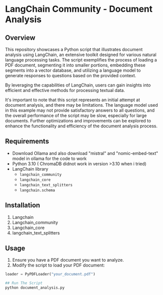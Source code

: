 # LangChain Community - Document Analysis

## Overview
This repository showcases a Python script that illustrates document analysis using LangChain, an extensive toolkit designed for various natural language processing tasks. The script exemplifies the process of loading a PDF document, segmenting it into smaller portions, embedding these segments into a vector database, and utilizing a language model to generate responses to questions based on the provided context.

By leveraging the capabilities of LangChain, users can gain insights into efficient and effective methods for processing textual data.

It's important to note that this script represents an initial attempt at document analysis, and there may be limitations. The language model used in this example may not provide satisfactory answers to all questions, and the overall performance of the script may be slow, especially for large documents. Further optimizations and improvements can be explored to enhance the functionality and efficiency of the document analysis process.




## Requirements
- Download Ollama and also download "mistral" and "nomic-embed-text" model in ollama for the code to work
- Python 3.10 ( ChromaDB didnot work in version >3.10 when i tried)
- LangChain library
  - `langchain_community`
  - `langchain_core`
  - `langchain_text_splitters`
  - `langchain.schema`
  
## Installation
  1. Langchain
  2. Langchain_community
  3. Langchain_core
  4. langchain_text_splitters

## Usage
1. Ensure you have a PDF document you want to analyze.
2. Modify the script to load your PDF document:
```python
loader = PyPDFLoader("your_document.pdf")

## Run The Script
python document_analysis.py
